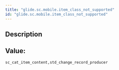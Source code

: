 ```yaml
---
title: "glide.sc.mobile.item_class_not_supported"
id: "glide.sc.mobile.item_class_not_supported"
---
```

## Description



## Value: 
```
sc_cat_item_content,std_change_record_producer
```